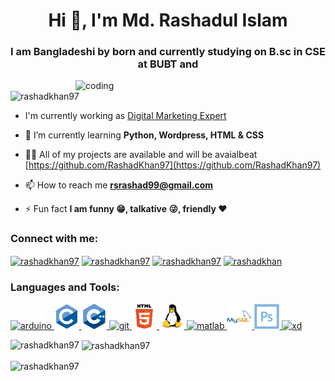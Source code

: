 <h1 align="center">Hi 👋, I'm Md. Rashadul Islam</h1>
<h3 align="center">I am Bangladeshi by born and currently studying on B.sc in CSE at BUBT and</h3>

<img align="right" alt="coding" width="400" src="https://user-images.githubusercontent.com/55389276/140866485-8fb1c876-9a8f-4d6a-98dc-08c4981eaf70.gif">

<p align="left"> <img src="https://komarev.com/ghpvc/?username=rashadkhan97&label=Profile%20views&color=0e75b6&style=flat" alt="rashadkhan97" /> </p>

- I'm currently working as [Digital Marketing Expert](https://www.fiverr.com/rashad_khan)

- 🌱 I’m currently learning **Python, Wordpress, HTML & CSS**

- 👨‍💻 All of my projects are available and will be avaialbeat [https://github.com/RashadKhan97](https://github.com/RashadKhan97)

- 📫 How to reach me **rsrashad99@gmail.com**

- ⚡ Fun fact **I am funny 😁, talkative 😜, friendly ❤**

<h3 align="left">Connect with me:</h3>
<p align="left">
<a href="https://linkedin.com/in/rashadkhan97" target="blank"><img align="center" src="https://raw.githubusercontent.com/rahuldkjain/github-profile-readme-generator/master/src/images/icons/Social/linked-in-alt.svg" alt="rashadkhan97" height="30" width="40" /></a>
<a href="https://fb.com/rashadkhan97" target="blank"><img align="center" src="https://raw.githubusercontent.com/rahuldkjain/github-profile-readme-generator/master/src/images/icons/Social/facebook.svg" alt="rashadkhan97" height="30" width="40" /></a>
<a href="https://instagram.com/rashadkhan97" target="blank"><img align="center" src="https://raw.githubusercontent.com/rahuldkjain/github-profile-readme-generator/master/src/images/icons/Social/instagram.svg" alt="rashadkhan97" height="30" width="40" /></a>
<a href="https://www.behance.net/rashadkhan" target="blank"><img align="center" src="https://raw.githubusercontent.com/rahuldkjain/github-profile-readme-generator/master/src/images/icons/Social/behance.svg" alt="rashadkhan" height="30" width="40" /></a>
</p>

<h3 align="left">Languages and Tools:</h3>
<p align="left"> <a href="https://www.arduino.cc/" target="_blank" rel="noreferrer"> <img src="https://cdn.worldvectorlogo.com/logos/arduino-1.svg" alt="arduino" width="40" height="40"/> </a> <a href="https://www.cprogramming.com/" target="_blank" rel="noreferrer"> <img src="https://raw.githubusercontent.com/devicons/devicon/master/icons/c/c-original.svg" alt="c" width="40" height="40"/> </a> <a href="https://www.w3schools.com/cpp/" target="_blank" rel="noreferrer"> <img src="https://raw.githubusercontent.com/devicons/devicon/master/icons/cplusplus/cplusplus-original.svg" alt="cplusplus" width="40" height="40"/> </a> <a href="https://git-scm.com/" target="_blank" rel="noreferrer"> <img src="https://www.vectorlogo.zone/logos/git-scm/git-scm-icon.svg" alt="git" width="40" height="40"/> </a> <a href="https://www.w3.org/html/" target="_blank" rel="noreferrer"> <img src="https://raw.githubusercontent.com/devicons/devicon/master/icons/html5/html5-original-wordmark.svg" alt="html5" width="40" height="40"/> </a> <a href="https://www.linux.org/" target="_blank" rel="noreferrer"> <img src="https://raw.githubusercontent.com/devicons/devicon/master/icons/linux/linux-original.svg" alt="linux" width="40" height="40"/> </a> <a href="https://www.mathworks.com/" target="_blank" rel="noreferrer"> <img src="https://upload.wikimedia.org/wikipedia/commons/2/21/Matlab_Logo.png" alt="matlab" width="40" height="40"/> </a> <a href="https://www.mysql.com/" target="_blank" rel="noreferrer"> <img src="https://raw.githubusercontent.com/devicons/devicon/master/icons/mysql/mysql-original-wordmark.svg" alt="mysql" width="40" height="40"/> </a> <a href="https://www.photoshop.com/en" target="_blank" rel="noreferrer"> <img src="https://raw.githubusercontent.com/devicons/devicon/master/icons/photoshop/photoshop-line.svg" alt="photoshop" width="40" height="40"/> </a> <a href="https://www.adobe.com/products/xd.html" target="_blank" rel="noreferrer"> <img src="https://cdn.worldvectorlogo.com/logos/adobe-xd.svg" alt="xd" width="40" height="40"/> </a> </p>

<p><img align="left" src="https://github-readme-stats.vercel.app/api/top-langs?username=rashadkhan97&show_icons=true&locale=en&layout=compact" alt="rashadkhan97" /></p>

<p>&nbsp;<img align="center" src="https://github-readme-stats.vercel.app/api?username=rashadkhan97&show_icons=true&locale=en" alt="rashadkhan97" /></p>

<p><img align="center" src="https://github-readme-streak-stats.herokuapp.com/?user=rashadkhan97&" alt="rashadkhan97" /></p>
